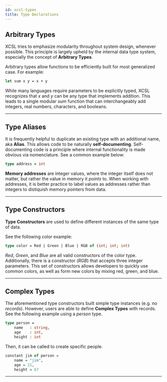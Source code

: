 ```yaml
---
id: xcsl-types
title: Type Declarations
---
```


## Arbitrary Types

XCSL tries to emphasize modularity throughout system design, whenever possible.  This principle is largely upheld by the internal data type system, especially the concept of **Arbitrary Types**.  

Arbitrary types allow functions to be efficiently built for most generalized case.  For example:
```ocaml
let sum x y = x + y
```

While many languages require parameters to be explicitly typed, XCSL recognizes that *x* and *y* can be any type that implements addition.  This leads to a single modular *sum* function that can interchangeably add integers, real numbers, characters, and booleans.


***

## Type Aliases

It is frequently helpful to duplicate an existing type with an additional name, aka **Alias**.  This allows code to be naturally **self-documenting**.  Self-documenting code is a principle where internal functionality is made obvious via nomenclature.  See a common example below:

```ocaml
type address = int
```
**Memory addresses** are integer values, where the integer itself does not matter, but rather the value in memory it *points* to.  When working with addresses, it is better practice to label values as addresses rather than integers to distiquish memory pointers from data.


***

## Type Constructors

**Type Constructors** are used to define different instances of the same type of data.  

See the following color example:

```ocaml
type color = Red | Green | Blue | RGB of (int; int; int)
```

*Red*, *Green*, and *Blue* are all valid constructors of the color type.  Additionally, there is a constructor (*RGB*) that accepts three integer parameters.  This set of constructors allows developers to quickly use common colors, as well as form new colors by mixing red, green, and blue.


***

## Complex Types

The aforementioned type constructors built simple type instances (e.g. no *records*).  However, users are able to define **Complex Types** with records.  See the following example using a *person* type.

```ocaml
type person =
    name   : string,
    age    : int,
    height : int 
```

Then, it can be called to create specific people.

```haskell
constant jim of person = 
    name = "jim",
    age = 21,
    height = 67
```

***

